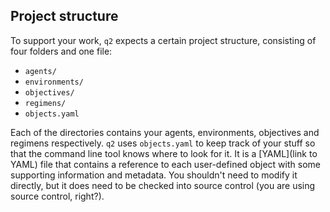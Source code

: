## Project structure

To support your work, `q2` expects a certain project structure, consisting of four folders and one file:
 - `agents/`
 - `environments/`
 - `objectives/`
 - `regimens/`
 - `objects.yaml`

Each of the directories contains your agents, environments, objectives and regimens respectively. `q2` uses `objects.yaml` to keep track of your stuff so that the command line tool knows where to look for it. It is a [YAML](link to YAML) file that contains a reference to each user-defined object with some supporting information and metadata. You shouldn't need to modify it directly, but it does need to be checked into source control (you are using source control, right?).